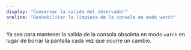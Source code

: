 ```yaml
---
display: "Conservar la salida del observador"
oneline: "Deshabilitar la limpieza de la consola en modo watch"
---
```


Ya sea para mantener la salida de la consola obsoleta en modo `watch` en lugar de borrar la pantalla cada vez que ocurre un cambio.
